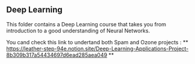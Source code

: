 ## Deep Learning 

This folder contains a  Deep Learning course that takes you from introduction to a good understanding of Neural Networks.

You cand check this link to undertand both Spam and Ozone projects :  ** https://leather-step-94e.notion.site/Deep-Learning-Applications-Project-8b309b317a54434697d6ead285aea049 **
